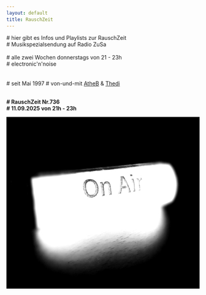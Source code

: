 ```yaml
---
layout: default
title: RauschZeit
---
```


\# hier gibt es Infos und Playlists zur RauschZeit  
\# Musikspezialsendung auf Radio ZuSa 
<br /><br />
\# alle zwei Wochen donnerstags von 21 - 23h  
\# electronic'n'noise  
<br /><br />
\# seit Mai 1997
\# von-und-mit [AtheB](/dropdown/djs_atheb.html) &amp; [Thedi](/dropdown/djs_thedi.html)
<br /><br />
<p style="text-align: left;">
    <strong>
        # RauschZeit Nr.736<br />
        # 11.09.2025 von 21h - 23h
    </strong>
</p>

<img class="aligncenter" style="border: 0px none;" src="/uploads/2021/05/RZ_OnAir_3.jpg" alt="" width="600" height="448" border="0" />

